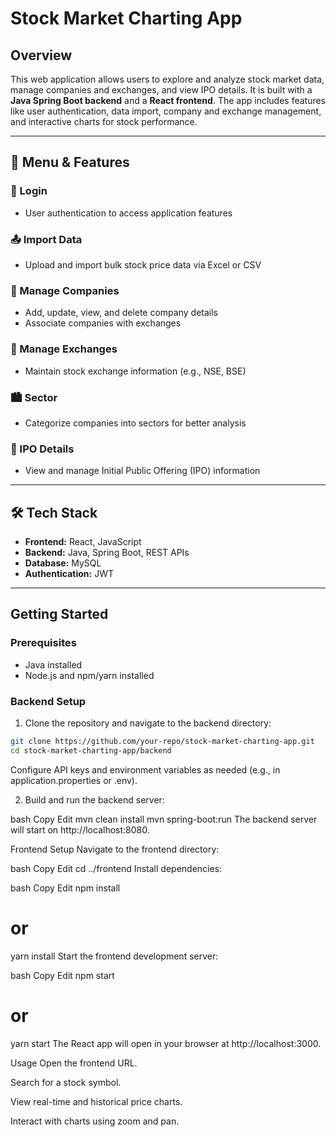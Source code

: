 # Stock Market Charting App

## Overview

This web application allows users to explore and analyze stock market data, manage companies and exchanges, and view IPO details. It is built with a **Java Spring Boot backend** and a **React frontend**. The app includes features like user authentication, data import, company and exchange management, and interactive charts for stock performance.

---

## 🔑 Menu & Features

### 🔐 Login
- User authentication to access application features

### 📤 Import Data
- Upload and import bulk stock price data via Excel or CSV

### 🏢 Manage Companies
- Add, update, view, and delete company details
- Associate companies with exchanges

### 🏦 Manage Exchanges
- Maintain stock exchange information (e.g., NSE, BSE)

### 🏙️ Sector
- Categorize companies into sectors for better analysis

### 📅 IPO Details
- View and manage Initial Public Offering (IPO) information

---

## 🛠️ Tech Stack

- **Frontend:** React, JavaScript
- **Backend:** Java, Spring Boot, REST APIs
- **Database:** MySQL
- **Authentication:** JWT 

---

## Getting Started

### Prerequisites

- Java installed
- Node.js and npm/yarn installed

### Backend Setup

1. Clone the repository and navigate to the backend directory:

```bash
git clone https://github.com/your-repo/stock-market-charting-app.git
cd stock-market-charting-app/backend
```
Configure API keys and environment variables as needed (e.g., in application.properties or .env).

2. Build and run the backend server:

bash
Copy
Edit
mvn clean install
mvn spring-boot:run
The backend server will start on http://localhost:8080.

Frontend Setup
Navigate to the frontend directory:

bash
Copy
Edit
cd ../frontend
Install dependencies:

bash
Copy
Edit
npm install
# or
yarn install
Start the frontend development server:

bash
Copy
Edit
npm start
# or
yarn start
The React app will open in your browser at http://localhost:3000.

Usage
Open the frontend URL.

Search for a stock symbol.

View real-time and historical price charts.

Interact with charts using zoom and pan.
